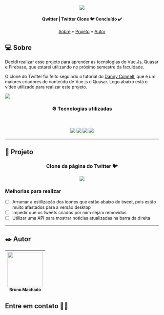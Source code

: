 <div align="center">
  <a href="https://clone-twitter-quasar.vercel.app/#/"><img src="https://i.imgur.com/BSQlz0x.png"/></a>	
</div>

<h4 align="center"> 
Qwitter | Twitter Clone 🐦 Concluído ✔️
</h4>

<p align="center">
 <a href="#-sobre">Sobre</a> •
 <a href="#-projeto">Projeto</a> •
 <a href="#%EF%B8%8F-autor">Autor</a>
</p>

## 💻 Sobre

Decidi realizar esse projeto para aprender as tecnologias do Vue.Js, Quasar e Firebase, que estarei utilizando no próximo semestre da faculdade.

O clone do Twitter foi feito seguindo o tutorial do [Danny Connell](https://www.youtube.com/c/MakeAppswithDanny), que é um maiores criadores de conteúdo de Vue.js e Quasar. Logo abaixo está o vídeo utilizado para realizar este projeto.

<a href="https://youtu.be/la-0ulfn0_M"><img src="https://i.ytimg.com/vi/la-0ulfn0_M/maxresdefault.jpg"/></a>

<h3 align="center">
⚙️ Tecnologias utilizadas

<p>&nbsp;</p>
<img src="https://img.shields.io/badge/vuejs-%2335495e.svg?style=for-the-badge&logo=vuedotjs&logoColor=%234FC08D"/>
<img src="https://img.shields.io/badge/Quasar-16B7FB?style=for-the-badge&logo=quasar&logoColor=black"/>
<img src="https://img.shields.io/badge/firebase-%23039BE5.svg?style=for-the-badge&logo=firebase"/>
<img src="https://img.shields.io/badge/Electron-191970?style=for-the-badge&logo=Electron&logoColor=white"/>
</h3>

---

## 🚧 Projeto

<h3 align="center">Clone da página do Twitter 🐦
  <p></p>
  <a href="https://clone-twitter-quasar.vercel.app/#/"><img src="https://i.imgur.com/ZR8Jli1.png"/></a>	
</h3>

### Melhorias para realizar

- [ ] Arrumar a estilização dos ícones que estão abaixo do tweet, pois estão muito afastados para a versão desktop
- [ ] Impedir que os tweets criados por mim sejam removidos
- [ ] Utilizar uma API para mostrar notícias atualizadas na barra da direita

---

## ✒️ Autor

| [<img src="https://avatars.githubusercontent.com/u/75590326?v=4" width=115 > <br> <sub> Bruno Machado </sub>](https://github.com/brunomdrrosa) |
| :--------------------------------------------------------------------------------------------------------------------------------------------: |

<h2 >Entre em contato 🤙🏽</h2>

<div align="center">
<a href="https://linkedin.com/in/bruno-machado-da-rosa/" target="_blank"><img src="https://img.shields.io/badge/Bruno Machado da Rosa-0077B5?style=for-the-badge&logo=linkedin&logoColor=white" alt=""></a>
<a href="mailto:brunomdr46@gmail.com" target="_blank"><img src="https://img.shields.io/badge/brunomdr46@gmail.com-D14836?style=for-the-badge&logo=gmail&logoColor=white" alt=""></a>
</div>
